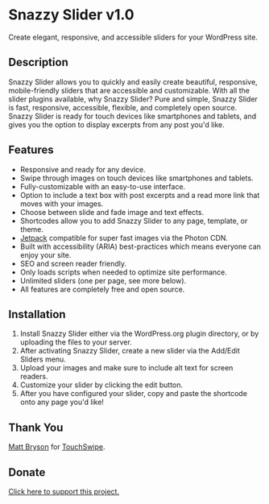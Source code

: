 # Snazzy Slider v1.0
Create elegant, responsive, and accessible sliders for your WordPress site.

## Description
Snazzy Slider allows you to quickly and easily create beautiful, responsive, mobile-friendly sliders that are accessible and customizable.
With all the slider plugins available, why Snazzy Slider?
Pure and simple, Snazzy Slider is fast, responsive, accessible, flexible, and completely open source.
Snazzy Slider is ready for touch devices like smartphones and tablets, and gives you the option to display excerpts from any post you'd like.

## Features
* Responsive and ready for any device.
* Swipe through images on touch devices like smartphones and tablets.
* Fully-customizable with an easy-to-use interface.
* Option to include a text box with post excerpts and a read more link that moves with your images.
* Choose between slide and fade image and text effects.
* Shortcodes allow you to add Snazzy Slider to any page, template, or theme.
* [Jetpack](http://jetpack.me/) compatible for super fast images via the Photon CDN.
* Built with accessibility (ARIA) best-practices which means everyone can enjoy your site.
* SEO and screen reader friendly.
* Only loads scripts when needed to optimize site performance.
* Unlimited sliders (one per page, see more below).
* All features are completely free and open source.

## Installation
1. Install Snazzy Slider either via the WordPress.org plugin directory, or by uploading the files to your server.
2. After activating Snazzy Slider, create a new slider via the Add/Edit Sliders menu.
3. Upload your images and make sure to include alt text for screen readers.
4. Customize your slider by clicking the edit button.
5. After you have configured your slider, copy and paste the shortcode onto any page you'd like!

## Thank You
[Matt Bryson](https://github.com/mattbryson) for [TouchSwipe](https://github.com/mattbryson/TouchSwipe-Jquery-Plugin).

## Donate
[Click here to support this project.](https://www.paypal.com/cgi-bin/webscr?cmd=_s-xclick&hosted_button_id=Y9JDB7FQSB9B4)

